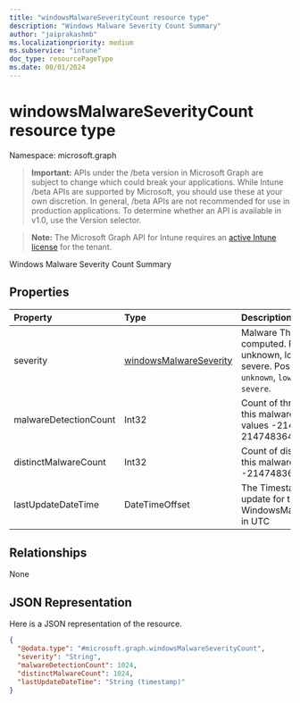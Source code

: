 ```yaml
---
title: "windowsMalwareSeverityCount resource type"
description: "Windows Malware Severity Count Summary"
author: "jaiprakashmb"
ms.localizationpriority: medium
ms.subservice: "intune"
doc_type: resourcePageType
ms.date: 08/01/2024
---
```


# windowsMalwareSeverityCount resource type

Namespace: microsoft.graph

> **Important:** APIs under the /beta version in Microsoft Graph are subject to change which could break your applications. While Intune /beta APIs are supported by Microsoft, you should use these at your own discretion. In general, /beta APIs are not recommended for use in production applications. To determine whether an API is available in v1.0, use the Version selector.

> **Note:** The Microsoft Graph API for Intune requires an [active Intune license](https://go.microsoft.com/fwlink/?linkid=839381) for the tenant.

Windows Malware Severity Count Summary

## Properties
|Property|Type|Description|
|:---|:---|:---|
|severity|[windowsMalwareSeverity](../resources/intune-devices-windowsmalwareseverity.md)|Malware Threat Severity. computed. Possible values are: unknown, low, moderate, high, severe. Possible values are: `unknown`, `low`, `moderate`, `high`, `severe`.|
|malwareDetectionCount|Int32|Count of threats detections for this malware severity. Valid values -2147483648 to 2147483647|
|distinctMalwareCount|Int32|Count of distinct malwares for this malware State. Valid values -2147483648 to 2147483647|
|lastUpdateDateTime|DateTimeOffset|The Timestamp of the last update for the WindowsMalwareSeverityCount in UTC|

## Relationships
None

## JSON Representation
Here is a JSON representation of the resource.
<!-- {
  "blockType": "resource",
  "@odata.type": "microsoft.graph.windowsMalwareSeverityCount"
}
-->
``` json
{
  "@odata.type": "#microsoft.graph.windowsMalwareSeverityCount",
  "severity": "String",
  "malwareDetectionCount": 1024,
  "distinctMalwareCount": 1024,
  "lastUpdateDateTime": "String (timestamp)"
}
```